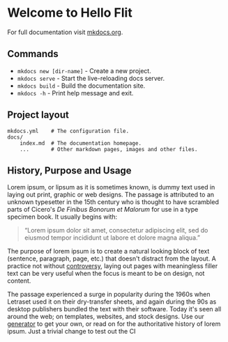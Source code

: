 # Welcome to Hello Flit

For full documentation visit [mkdocs.org](https://www.mkdocs.org).

## Commands

* `mkdocs new [dir-name]` - Create a new project.
* `mkdocs serve` - Start the live-reloading docs server.
* `mkdocs build` - Build the documentation site.
* `mkdocs -h` - Print help message and exit.

## Project layout

    mkdocs.yml    # The configuration file.
    docs/
        index.md  # The documentation homepage.
        ...       # Other markdown pages, images and other files.

## History, Purpose and Usage

Lorem ipsum, or lipsum as it is sometimes known, is dummy text used in laying out print, graphic or web designs. The passage is attributed to an unknown typesetter in the 15th century who is thought to have scrambled parts of Cicero's _De Finibus Bonorum et Malorum_ for use in a type specimen book. It usually begins with:

> “Lorem ipsum dolor sit amet, consectetur adipiscing elit, sed do eiusmod tempor incididunt ut labore et dolore magna aliqua.”

The purpose of lorem ipsum is to create a natural looking block of text (sentence, paragraph, page, etc.) that doesn't distract from the layout. A practice not without [controversy](https://loremipsum.io/#controversy), laying out pages with meaningless filler text can be very useful when the focus is meant to be on design, not content.

The passage experienced a surge in popularity during the 1960s when Letraset used it on their dry-transfer sheets, and again during the 90s as desktop publishers bundled the text with their software. Today it's seen all around the web; on templates, websites, and stock designs. Use our [generator](https://loremipsum.io/#generator) to get your own, or read on for the authoritative history of lorem ipsum. Just a trivial change to test out the CI
